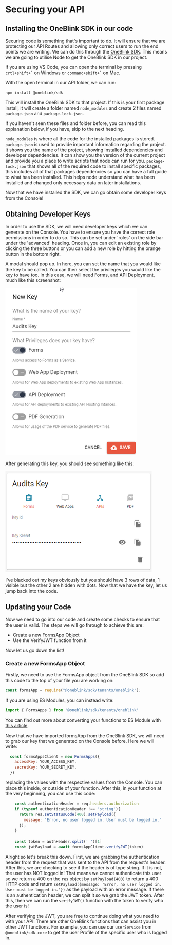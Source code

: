 # Securing your API

## Installing the OneBlink SDK in our code

Securing code is something that's important to do. It will ensure that we are protecting our API Routes and allowing only correct users to run the end points we are writing. We can do this through the [OneBlink SDK](https://oneblink.github.io/sdk-node-js/). This means we are going to utilise Node to get the OneBlink SDK in our project. 

If you are using VS Code, you can open the terminal by pressing <code>crtl+shift+\`</code> on Windows or <code>command+shift+\`</code> on Mac.

With the open terminal in our API folder, we can run:

```bash
npm install @oneblink/sdk
```

This will install the OneBlink SDK to that project. If this is your first package install, it will create a folder named `node_modules` and create 2 files named `package.json` and `package-lock.json`. 

If you haven't seen these files and folder before, you can read this explanation below, if you have, skip to the next heading. 

`node_modules` is where all the code for the installed packages is stored. `package.json` is used to provide important information regarding the project. It shows you the name of the project, showing installed dependencies and developer dependencies. It can show you the version of the current project and provide you a place to write scripts that node can run for you. `package-lock.json` that shows all of the required code to install specific packages, this includes all of that packages dependencies so you can have a full guide to what has been installed. This helps node understand what has been installed and changed only necessary data on later installations. 

Now that we have installed the SDK, we can go obtain some developer keys from the Console!

## Obtaining Developer Keys

In order to use the SDK, we will need developer keys which we can generate on the Console. You have to ensure you have the correct role permissions in order to do so. This can be set under 'roles' on the side bar under the 'advanced' heading. Once in, you can edit an existing role by clicking the three buttons or you can add a new role by hitting the orange button in the bottom right. 

A modal should pop up. In here, you can set the name that you would like the key to be called. You can then select the privileges you would like the key to have too. In this case, we will need Forms, and API Deployment, much like this screenshot: 

![An image of a new key being generated on OneBlink Console](../pics/DeveloperKeyCreation.png)

After generating this key, you should see something like this:

![An example of what a developer key looks like after generation on the OneBlink Console](../pics/DeveloperKeyExample.png)

I've blacked out my keys obviously but you should have 3 rows of data, 1 visible but the other 2 are hidden with dots. Now that we have the key, let us jump back into the code. 

## Updating your Code

Now we need to go into our code and create some checks to ensure that the user is valid. The steps we will go through to achieve this are:

- Create a new FormsApp Object
- Use the VerifyJWT function from it

Now let us go down the list!

### Create a new FormsApp Object

Firstly, we need to use the FormsApp object from the OneBlink SDK so add this code to the top of your file you are working on:

```js
const formsApp = require("@oneblink/sdk/tenants/oneblink");
```

If you are using ES Modules, you can instead write:

```js
import { FormsApps } from '@oneblink/sdk/tenants/oneblink'
```

You can find out more about converting your functions to ES Module with [this article](./upgrading-to-es-modules.md).

Now that we have imported formsApp from the OneBlink SDK, we will need to grab our key that we generated on the Console before. 
Here we will write:

```js
  const formsAppsClient = new FormsApps({
    accessKey: YOUR_ACCESS_KEY,
    secretKey: YOUR_SECRET_KEY,
  })
```
replacing the values with the respective values from the Console. You can place this inside, or outside of your function. After this, in your function at the very beginning, you can use this code:

```js
    const authenticationHeader = req.headers.authorization
    if (typeof authenticationHeader !== 'string'){
      return res.setStatusCode(400).setPayload({
        message: "Error, no user logged in. User must be logged in."
      });
    }

    const token = authHeader.split(' ')[1]
    const jwtPayload = await formsAppClient.verifyJWT(token)
```

Alright so let's break this down.
First, we are grabbing the authentication header from the request that was sent to the API from the request's header. After this, we are checking to see if the header is of type string. If it is not, the user has NOT logged in! That means we cannot authenticate this user so we return a 400 on the `res` object by `setPayload(400)` to return a 400 HTTP code and return `setPayload({message: 'Error, no user logged in. User must be logged in.'})` as the payload with an error message. If there is an authentication header, we can split it so we grab the JWT token. After this, then we can run the `verifyJWT()` function with the token to verify who the user is! 

After verifying the JWT, you are free to continue doing what you need to with your API! There are other OneBlink functions that can assist you in other JWT functions. For example, you can use our `userService` from `@oneblink/sdk-core` to get the user Profile of the specific user who is logged in. 
